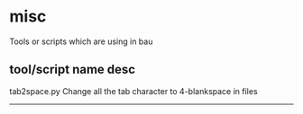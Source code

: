 # misc
Tools or scripts which are using in bau

tool/script name            desc
----------------------------------------------------------------------------------
tab2space.py                Change all the tab character to 4-blankspace in files

----------------------------------------------------------------------------------


